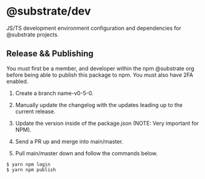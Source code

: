 # @substrate/dev

JS/TS development environment configuration and dependencies for @substrate projects.

## Release && Publishing

You must first be a member, and developer within the npm @substrate org before being able to publish this package to npm. You must also have 2FA enabled.

1. Create a branch name-v0-5-0.

2. Manually update the changelog with the updates leading up to the current release.

3. Update the version inside of the package.json (NOTE: Very important for NPM).

4. Send a PR up and merge into main/master. 

5. Pull main/master down and follow the commands below.

```
$ yarn npm login
$ yarn npm publish
```
